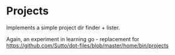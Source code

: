 # Projects

Implements a simple project dir finder + lister.

Again, an experiment in learning go - replacement for https://github.com/Sutto/dot-files/blob/master/home/bin/projects
